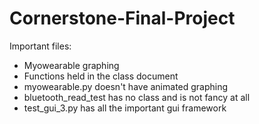 # Cornerstone-Final-Project

Important files:
- Myowearable graphing
- Functions held in the class document
- myowearable.py doesn't have animated graphing
- bluetooth_read_test has no class and is not fancy at all
- test_gui_3.py has all the important gui framework
